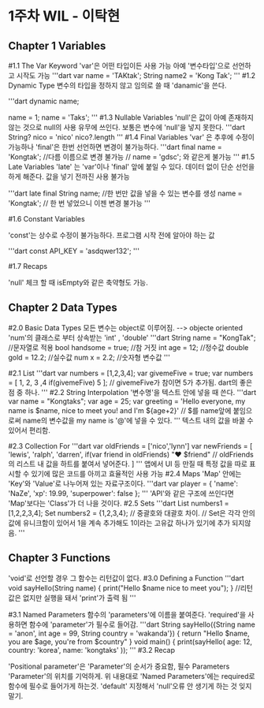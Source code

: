 1주차 WIL - 이탁현
=============

Chapter 1 Variables
-------------
#1.1 The Var Keyword
'var'은 어떤 타입이든 사용 가능
아예 '변수타입'으로 선언하고 시작도 가능
'''dart
var name = 'TAKtak';
String name2 = 'Kong Tak';
'''
#1.2 Dynamic Type
 변수의 타입을 정하지 않고 임의로 쓸 때 'danamic'을 쓴다.
 
'''dart
dynamic name;

name = 1;
name = 'Taks';
'''
#1.3 Nullable Variables
'null'은 값이 아예 존재하지 않는 것으로 null의 사용 유무에 쓰인다.
보통은 변수에 'null'을 넣지 못한다.
'''dart
String? nico = 'nico'
nico?.length
'''
#1.4 Final Variables
'var' 은 추후에 수정이 가능하나
'final'은 한번 선언하면 변경이 불가능하다.
'''dart
final name = 'Kongtak';
//다름 이름으로 변경 불가능
// name = 'gdsc'; 와 같은게 불가능
'''
#1.5 Late Variables
'late' 는 'var'이나 'final' 앞에 붙일 수 있다.
데이터 없이 단순 선언을 하게 해준다.
값을 넣기 전까진 사용 불가능

'''dart
late final String name; 
//한 번만 값을 넣을 수 있는 변수를 생성
name = 'Kongtak';
// 한 번 넣었으니 이젠 변경 불가능
'''

#1.6 Constant Variables

'const'는 상수로 수정이 불가능하다.
프로그램 시작 전에 알아야 하는 값

'''dart
const API_KEY = 'asdqwer132';
'''

#1.7 Recaps

'null' 체크 할 때 isEmpty와 같은 축약형도 가능.

 
Chapter 2 Data Types
-------------

#2.0 Basic Data Types
모든 변수는 object로 이루어짐. --> objecte oriented
'num'의 클래스로 부터 상속받는 'int' , 'double'
'''dart
String name = "KongTak";  //문자열로 적용
bool handsome = true; //참 거짓
int age = 12; //정수값
double gold = 12.2; //실수값
num x = 2.2; //숫자형 변수값
'''

#2.1 List
'''dart
var numbers = [1,2,3,4];
var givemeFive = true;
var numbers = [
1, 2, 3 ,4 
if(givemeFive) 5
]; // givemeFive가 참이면 5가 추가됨. dart의 좋은 점 중 하나.
'''
#2.2 String Interpolation
'변수명'을 텍스트 안에 넣을 때 쓴다.
'''dart
var name = "Kongtaks";
var age = 25;
var greeting = 'Hello everyone, my name is $name, nice to meet you! and I'm ${age+2}'
// $를 name앞에 붙임으로써 name의 변수값을 my name is '@'에 넣을 수 있다.
'''
텍스트 내의 값을 바꿀 수 있어서 편리함.

#2.3 Collection For
'''dart
var oldFriends = ['nico','lynn']
var newFriends = [
	'lewis',
	'ralph',
	'darren',
	if(var friend in oldFriends) "♥ $friend" // oldFriends의 리스트 내 값을 하트를 붙여서 넣어준다.
]
'''
앱에서 UI 등 만질 때 특정 값을 따로 표시할 수 있기에 많은 코드를 아끼고 효율적인 사용 가능
#2.4 Maps
 'Map' 안에는 'Key'와 'Value'로 나누어져 있는 자료구조이다. 
'''dart
var player = {
	'name': 'NaZe',
	'xp': 19.99,
	'superpower': false
}; 
'''
'API'와 같은 구조에 쓰인다면 'Map'보다는 'Class'가 더 나을 것이다.
#2.5 Sets
'''dart
List<Int> numbers1 = [1,2,2,3,4];
Set<Int> numbers2 = {1,2,3,4};
// 중괄호와 대괄호 차이. 
// Set은 각각 안의 값에 유니크함이 있어서 1을 계속 추가해도 1이라는 고유값 하나가 있기에 추가 되지않음.
'''



Chapter 3 Functions
-------------
'void'로 선언할 경우 그 함수는 리턴값이 없다.
#3.0 Defining a Function
'''dart
void sayHello(String name) {
	print("Hello $name nice to meet you");
} //리턴 값은 없지만 실행을 돼서 'print'가 출력 됨
'''

#3.1 Named Parameters
함수의 'parameters'에 이름을 붙여준다.
'required'을 사용하면 함수에 'parameter'가 필수로 들어감.
'''dart
String sayHello({String name = 'anon', int age = 99, String country = 'wakanda'}) {
	return "Hello $name, you are $age, you're from $country"
}
void main() {
	print(sayHello(
		age: 12,
		country: 'korea',
		name: 'kongtaks'
	));
''' 
#3.2 Recap

'Positional parameter'은 'Parameter'의 순서가 중요함, 필수 Parameters
'Parameter'의 위치를 기억하게.
위 내용대로 
'Named Parameters'에는 required로 함수에 필수로 들어가게 하는것. 
'default' 지정해서 'null'오류 안 생기게 하는 것 잊지말기. 










